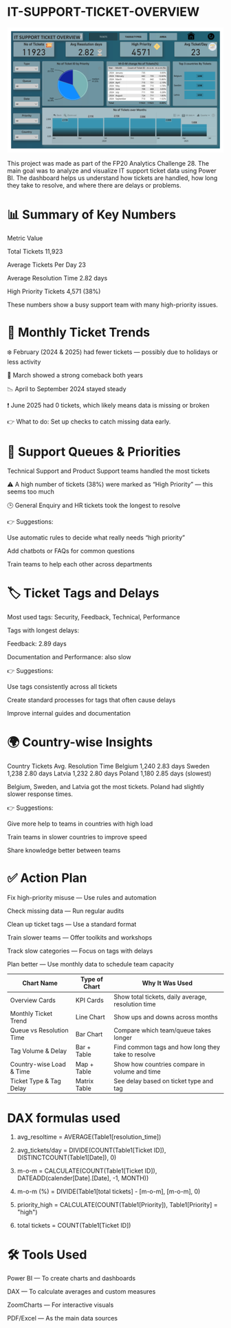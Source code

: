 # IT-SUPPORT-TICKET-OVERVIEW
![Alt text](https://github.com/KARTHIKDAKOJI/IT-SUPPORT-TICKET-OVERVIEW/blob/a96cbbbca0b42c0a83426158331c4b4517aabc2d/support_ticket_f20%20challenege_page-0001.jpg)


This project was made as part of the FP20 Analytics Challenge 28. The main goal was to analyze and visualize IT support ticket data using Power BI. The dashboard helps us understand how tickets are handled, how long they take to resolve, and where there are delays or problems.






# 📊 Summary of Key Numbers
Metric	Value

Total Tickets	11,923

Average Tickets Per Day	23

Average Resolution Time	2.82 days

High Priority Tickets	4,571 (38%)

These numbers show a busy support team with many high-priority issues.

# 📅 Monthly Ticket Trends
❄️ February (2024 & 2025) had fewer tickets — possibly due to holidays or less activity

💪 March showed a strong comeback both years

📉 April to September 2024 stayed steady

❗ June 2025 had 0 tickets, which likely means data is missing or broken

👉 What to do: Set up checks to catch missing data early.

# 📂 Support Queues & Priorities
Technical Support and Product Support teams handled the most tickets

⚠️ A high number of tickets (38%) were marked as “High Priority” — this seems too much

🕒 General Enquiry and HR tickets took the longest to resolve

👉 Suggestions:

Use automatic rules to decide what really needs “high priority”

Add chatbots or FAQs for common questions

Train teams to help each other across departments

# 🏷️ Ticket Tags and Delays
Most used tags: Security, Feedback, Technical, Performance

Tags with longest delays:

Feedback: 2.89 days

Documentation and Performance: also slow

👉 Suggestions:

Use tags consistently across all tickets

Create standard processes for tags that often cause delays

Improve internal guides and documentation

# 🌍 Country-wise Insights
Country	Tickets	Avg. Resolution Time
Belgium	1,240	2.83 days
Sweden	1,238	2.80 days
Latvia	1,232	2.80 days
Poland	1,180	2.85 days (slowest)

Belgium, Sweden, and Latvia got the most tickets. Poland had slightly slower response times.

👉 Suggestions:

Give more help to teams in countries with high load

Train teams in slower countries to improve speed

Share knowledge better between teams

# ✅ Action Plan
Fix high-priority misuse — Use rules and automation

Check missing data — Run regular audits

Clean up ticket tags — Use a standard format

Train slower teams — Offer toolkits and workshops

Track slow categories — Focus on tags with delays

Plan better — Use monthly data to schedule team capacity

| Chart Name               |  Type of Chart    |                  Why It Was Used                   |
| ------------------------ | ----------------- | -------------------------------------------------- |
| Overview Cards           | KPI Cards         | Show total tickets, daily average, resolution time |
| Monthly Ticket Trend     | Line Chart        | Show ups and downs across months                   |
| Queue vs Resolution Time | Bar Chart         | Compare which team/queue takes longer              |
| Tag Volume & Delay       | Bar + Table       | Find common tags and how long they take to resolve |
| Country-wise Load & Time | Map + Table       | Show how countries compare in volume and time      |
| Ticket Type & Tag Delay  | Matrix Table      | See delay based on ticket type and tag             |



# DAX formulas used
1. avg_resoltime = AVERAGE(Table1[resolution_time])

2. avg_tickets/day = DIVIDE(COUNT(Table1[Ticket ID]), DISTINCTCOUNT(Table1[Date]), 0)

3. m-o-m = CALCULATE(COUNT(Table1[Ticket ID]), DATEADD(calender[Date].[Date], -1, MONTH))

4. m-o-m (%) = DIVIDE(Table1[total tickets] - [m-o-m], [m-o-m], 0)

5. priority_high = CALCULATE(COUNT(Table1[Priority]), Table1[Priority] = "high")

6. total tickets = COUNT(Table1[Ticket ID])





# 🛠 Tools Used
Power BI — To create charts and dashboards

DAX — To calculate averages and custom measures

ZoomCharts — For interactive visuals

PDF/Excel — As the main data sources

